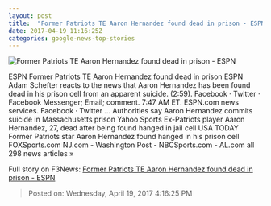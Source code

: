 ```yaml
---
layout: post
title:  "Former Patriots TE Aaron Hernandez found dead in prison - ESPN"
date: 2017-04-19 11:16:25Z
categories: google-news-top-stories
---
```


![Former Patriots TE Aaron Hernandez found dead in prison - ESPN](http://a4.espncdn.com/combiner/i?img=%2Fphoto%2F2015%2F0319%2Fnfl_a_hernandz_11_1296x729.jpg)

ESPN Former Patriots TE Aaron Hernandez found dead in prison ESPN Adam Schefter reacts to the news that Aaron Hernandez has been found dead in his prison cell from an apparent suicide. (2:59). Facebook · Twitter · Facebook Messenger; Email; comment. 7:47 AM ET. ESPN.com news services. Facebook · Twitter ... Authorities say Aaron Hernandez commits suicide in Massachusetts prison Yahoo Sports Ex-Patriots player Aaron Hernandez, 27, dead after being found hanged in jail cell USA TODAY Former Patriots star Aaron Hernandez found hanged in his prison cell FOXSports.com NJ.com - Washington Post - NBCSports.com - AL.com all 298 news articles »


Full story on F3News: [Former Patriots TE Aaron Hernandez found dead in prison - ESPN](http://www.f3nws.com/n/W23mc)

> Posted on: Wednesday, April 19, 2017 4:16:25 PM
